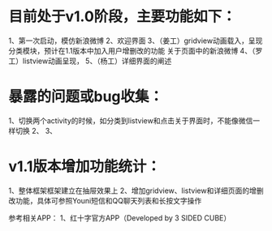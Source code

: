 目前处于v1.0阶段，主要功能如下：
=========

  1、第一次启动，模仿新浪微博
  2、欢迎界面
  3、（姜工）gridview动画载入，呈现分类模块，预计在1.1版本中加入用户增删改的功能
      关于页面中的新浪微博
  4、（罗工）listview动画呈现，
  5、（杨工）详细界面的阐述

  暴露的问题或bug收集：
  =========
  1、切换两个activity的时候，如分类到listview和点击关于界面时，不能像微信一样切换
  2、
  3、

v1.1版本增加功能统计：
=========
  1、整体框架框架建立在抽屉效果上
  2、增加gridview、listview和详细页面的增删改功能，具体可参照Youni短信和QQ聊天列表和长按文字操作

参考相关APP：
  1、红十字官方APP（Developed by 3 SIDED CUBE）
